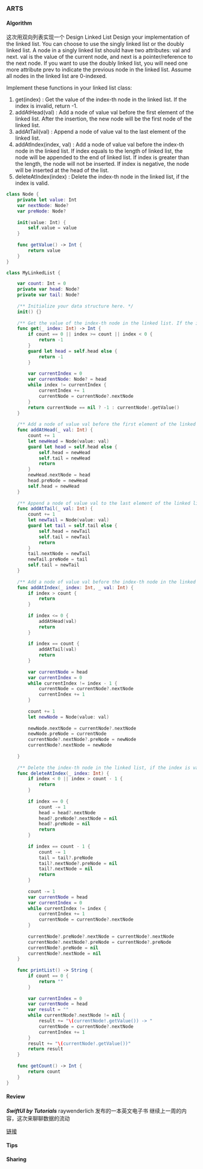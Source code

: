 ### ARTS

#### Algorithm

这次用双向列表实现一个
Design Linked List
Design your implementation of the linked list. You can choose to use the singly linked list or the doubly linked list. A node in a singly linked list should have two attributes: val and next. val is the value of the current node, and next is a pointer/reference to the next node. If you want to use the doubly linked list, you will need one more attribute prev to indicate the previous node in the linked list. Assume all nodes in the linked list are 0-indexed.

Implement these functions in your linked list class:

1. get(index) : Get the value of the index-th node in the linked list. If the index is invalid, return -1.
2. addAtHead(val) : Add a node of value val before the first element of the linked list. After the insertion, the new node will be the first node of the linked list.
3. addAtTail(val) : Append a node of value val to the last element of the linked list.
4. addAtIndex(index, val) : Add a node of value val before the index-th node in the linked list. If index equals to the length of linked list, the node will be appended to the end of linked list. If index is greater than the length, the node will not be inserted. If index is negative, the node will be inserted at the head of the list.
5. deleteAtIndex(index) : Delete the index-th node in the linked list, if the index is valid.

```swift
class Node {
    private let value: Int
    var nextNode: Node?
    var preNode: Node?
    
    init(value: Int) {
        self.value = value
    }
    
    func getValue() -> Int {
        return value
    }
}

class MyLinkedList {

    var count: Int = 0
    private var head: Node?
    private var tail: Node?
    
    /** Initialize your data structure here. */
    init() {}
    
    /** Get the value of the index-th node in the linked list. If the index is invalid, return -1. */
    func get(_ index: Int) -> Int {
        if count == 0 || index >= count || index < 0 {
            return -1
        }
        guard let head = self.head else {
            return -1
        }
        
        var currentIndex = 0
        var currentNode: Node? = head
        while index != currentIndex {
            currentIndex += 1
            currentNode = currentNode?.nextNode
        }
        return currentNode == nil ? -1 : currentNode!.getValue()
    }
    
    /** Add a node of value val before the first element of the linked list. After the insertion, the new node will be the first node of the linked list. */
    func addAtHead(_ val: Int) {
        count += 1
        let newHead = Node(value: val)
        guard let head = self.head else {
            self.head = newHead
            self.tail = newHead
            return
        }
        newHead.nextNode = head
        head.preNode = newHead
        self.head = newHead
    }
    
    /** Append a node of value val to the last element of the linked list. */
    func addAtTail(_ val: Int) {
        count += 1
        let newTail = Node(value: val)
        guard let tail = self.tail else {
            self.head = newTail
            self.tail = newTail
            return
        }
        tail.nextNode = newTail
        newTail.preNode = tail
        self.tail = newTail
    }
    
    /** Add a node of value val before the index-th node in the linked list. If index equals to the length of linked list, the node will be appended to the end of linked list. If index is greater than the length, the node will not be inserted. */
    func addAtIndex(_ index: Int, _ val: Int) {
        if index > count {
            return
        }
        
        if index <= 0 {
            addAtHead(val)
            return
        }
        
        if index == count {
            addAtTail(val)
            return
        }
        
        var currentNode = head
        var currentIndex = 0
        while currentIndex != index - 1 {
            currentNode = currentNode?.nextNode
            currentIndex += 1
        }
        
        count += 1
        let newNode = Node(value: val)
        
        newNode.nextNode = currentNode?.nextNode
        newNode.preNode = currentNode
        currentNode?.nextNode?.preNode = newNode
        currentNode?.nextNode = newNode
        
    }
    
    /** Delete the index-th node in the linked list, if the index is valid. */
    func deleteAtIndex(_ index: Int) {
        if index < 0 || index > count - 1 {
            return
        }
        
        if index == 0 {
            count -= 1
            head = head?.nextNode
            head?.preNode?.nextNode = nil
            head?.preNode = nil
            return
        }
        
        if index == count - 1 {
            count -= 1
            tail = tail?.preNode
            tail?.nextNode?.preNode = nil
            tail?.nextNode = nil
            return
        }
        
        count -= 1
        var currentNode = head
        var currentIndex = 0
        while currentIndex != index {
            currentIndex += 1
            currentNode = currentNode?.nextNode
        }
        
        currentNode?.preNode?.nextNode = currentNode?.nextNode
        currentNode?.nextNode?.preNode = currentNode?.preNode
        currentNode?.preNode = nil
        currentNode?.nextNode = nil
    }
    
    func printList() -> String {
        if count == 0 {
            return ""
        }
        
        var currentIndex = 0
        var currentNode = head
        var result = ""
        while currentNode?.nextNode != nil {
            result += "\(currentNode!.getValue()) -> "
            currentNode = currentNode?.nextNode
            currentIndex += 1
        }
        result += "\(currentNode!.getValue())"
        return result
    }
    
    func getCount() -> Int {
        return count
    }
}
```

#### Review

***SwiftUI by Tutorials*** raywenderlich 发布的一本英文电子书
继续上一周的内容，这次来聊聊数据的流动

[链接]()

#### Tips



#### Sharing
